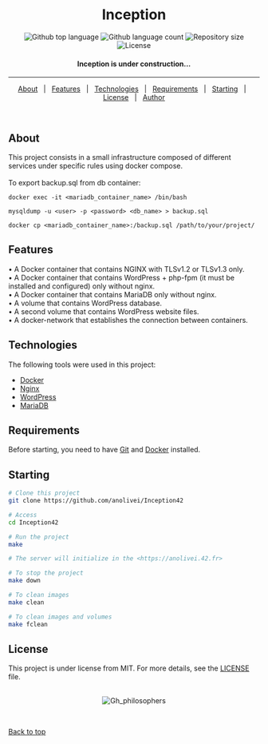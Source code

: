 <h1 align="center">Inception</h1>

<p align="center">
  <img alt="Github top language" src="https://img.shields.io/github/languages/top/anolivei/Inception42?color=56BEB8">

  <img alt="Github language count" src="https://img.shields.io/github/languages/count/anolivei/Inception42?color=56BEB8">

  <img alt="Repository size" src="https://img.shields.io/github/repo-size/anolivei/Inception42?color=56BEB8">

  <img alt="License" src="https://img.shields.io/github/license/anolivei/Inception42?color=56BEB8">

  <!-- <img alt="Github issues" src="https://img.shields.io/github/issues/anolivei/Inception42?color=56BEB8" /> -->

  <!-- <img alt="Github forks" src="https://img.shields.io/github/forks/anolivei/Inception42?color=56BEB8" /> -->

  <!-- <img alt="Github stars" src="https://img.shields.io/github/stars/anolivei/Inception42?color=56BEB8" /> -->
</p>

<h4 align="center"> 
  Inception is under construction...
</h4> 

<hr>

<p align="center">
  <a href="#about">About</a> &#xa0; | &#xa0; 
  <a href="#features">Features</a> &#xa0; | &#xa0;
  <a href="#technologies">Technologies</a> &#xa0; | &#xa0;
  <a href="#requirements">Requirements</a> &#xa0; | &#xa0;
  <a href="#starting">Starting</a> &#xa0; | &#xa0;
  <a href="#license">License</a> &#xa0; | &#xa0;
  <a href="https://github.com/anolivei" target="_blank">Author</a>
</p>

<br>

## About ##

This project consists in a small infrastructure composed of different
services under specific rules using docker compose.
<br>
<br>
To export backup.sql from db container:
```shell
docker exec -it <mariadb_container_name> /bin/bash

mysqldump -u <user> -p <password> <db_name> > backup.sql

docker cp <mariadb_container_name>:/backup.sql /path/to/your/project/
```

## Features ##

• A Docker container that contains NGINX with TLSv1.2 or TLSv1.3 only.<br>
• A Docker container that contains WordPress + php-fpm (it must be installed and
configured) only without nginx.<br>
• A Docker container that contains MariaDB only without nginx.<br>
• A volume that contains WordPress database.<br>
• A second volume that contains WordPress website files.<br>
• A docker-network that establishes the connection between containers.<br>

## Technologies ##

The following tools were used in this project:

- [Docker](https://www.docker.com/)
- [Nginx](https://www.nginx.com/)
- [WordPress](https://br.wordpress.org/)
- [MariaDB](https://mariadb.org/)

## Requirements ##

Before starting, you need to have [Git](https://git-scm.com) and [Docker](https://www.docker.com/) installed.

## Starting ##

```bash
# Clone this project
git clone https://github.com/anolivei/Inception42

# Access
cd Inception42

# Run the project
make

# The server will initialize in the <https://anolivei.42.fr>

# To stop the project
make down

# To clean images
make clean

# To clean images and volumes
make fclean
```

## License ##

This project is under license from MIT. For more details, see the [LICENSE](LICENSE.md) file.
<br>
<br>

<div align="center" id="top"> 
  <img src="https://media.tenor.com/JAtSfbZogywAAAAC/inception.gif" alt="Gh_philosophers" />
</div>

&#xa0;

<a href="#top">Back to top</a>


